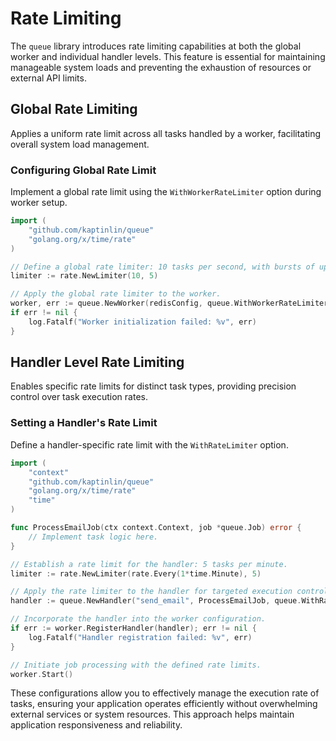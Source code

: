 # Rate Limiting

The `queue` library introduces rate limiting capabilities at both the global worker and individual handler levels. This feature is essential for maintaining manageable system loads and preventing the exhaustion of resources or external API limits.

## Global Rate Limiting

Applies a uniform rate limit across all tasks handled by a worker, facilitating overall system load management.

### Configuring Global Rate Limit

Implement a global rate limit using the `WithWorkerRateLimiter` option during worker setup.

```go
import (
    "github.com/kaptinlin/queue"
    "golang.org/x/time/rate"
)

// Define a global rate limiter: 10 tasks per second, with bursts of up to 5 tasks.
limiter := rate.NewLimiter(10, 5)

// Apply the global rate limiter to the worker.
worker, err := queue.NewWorker(redisConfig, queue.WithWorkerRateLimiter(limiter))
if err != nil {
    log.Fatalf("Worker initialization failed: %v", err)
}
```

## Handler Level Rate Limiting

Enables specific rate limits for distinct task types, providing precision control over task execution rates.

### Setting a Handler's Rate Limit

Define a handler-specific rate limit with the `WithRateLimiter` option.

```go
import (
    "context"
    "github.com/kaptinlin/queue"
    "golang.org/x/time/rate"
    "time"
)

func ProcessEmailJob(ctx context.Context, job *queue.Job) error {
    // Implement task logic here.
}

// Establish a rate limit for the handler: 5 tasks per minute.
limiter := rate.NewLimiter(rate.Every(1*time.Minute), 5)

// Apply the rate limiter to the handler for targeted execution control.
handler := queue.NewHandler("send_email", ProcessEmailJob, queue.WithRateLimiter(limiter))

// Incorporate the handler into the worker configuration.
if err := worker.RegisterHandler(handler); err != nil {
    log.Fatalf("Handler registration failed: %v", err)
}

// Initiate job processing with the defined rate limits.
worker.Start()
```

These configurations allow you to effectively manage the execution rate of tasks, ensuring your application operates efficiently without overwhelming external services or system resources. This approach helps maintain application responsiveness and reliability.